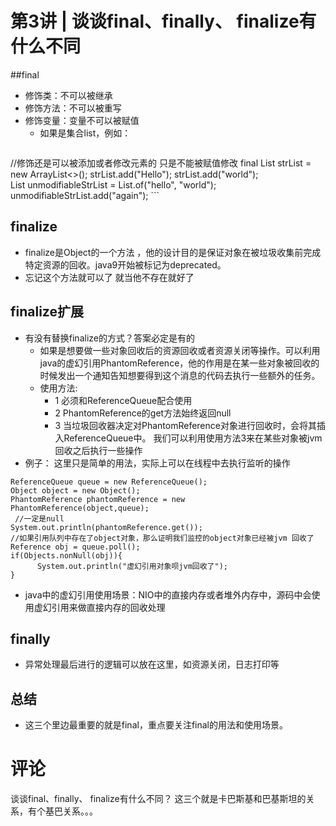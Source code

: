 # 第3讲 | 谈谈final、finally、 finalize有什么不同

##final
- 修饰类：不可以被继承
- 修饰方法：不可以被重写
- 修饰变量：变量不可以被赋值
    - 如果是集合list，例如：
    ```
 //修饰还是可以被添加或者修改元素的 只是不能被赋值修改
 final List<String> strList = new ArrayList<>();
 strList.add("Hello");
 strList.add("world");  
 List<String> unmodifiableStrList = List.of("hello", "world");
 unmodifiableStrList.add("again");
    ```
    
    
## finalize
- finalize是Object的一个方法 ，他的设计目的是保证对象在被垃圾收集前完成特定资源的回收。java9开始被标记为deprecated。
- 忘记这个方法就可以了 就当他不存在就好了

## finalize扩展
- 有没有替换finalize的方式？答案必定是有的
	- 	如果是想要做一些对象回收后的资源回收或者资源关闭等操作。可以利用java的虚幻引用PhantomReference，他的作用是在某一些对象被回收的时候发出一个通知告知想要得到这个消息的代码去执行一些额外的任务。
	- 使用方法:
		- 1 必须和ReferenceQueue配合使用
		- 2 PhantomReference的get方法始终返回null
		- 3 当垃圾回收器决定对PhantomReference对象进行回收时，会将其插入ReferenceQueue中。
		我们可以利用使用方法3来在某些对象被jvm回收之后执行一些操作
- 例子： 这里只是简单的用法，实际上可以在线程中去执行监听的操作
```
ReferenceQueue queue = new ReferenceQueue();
Object object = new Object();
PhantomReference phantomReference = new PhantomReference(object,queue);
 //一定是null
System.out.println(phantomReference.get()); 
//如果引用队列中存在了object对象，那么证明我们监控的object对象已经被jvm 回收了
Reference obj = queue.poll();
if(Objects.nonNull(obj)){
      System.out.println("虚幻引用对象呗jvm回收了");
}
```

- java中的虚幻引用使用场景：NIO中的直接内存或者堆外内存中，源码中会使用虚幻引用来做直接内存的回收处理

## finally
- 异常处理最后进行的逻辑可以放在这里，如资源关闭，日志打印等

## 总结
- 这三个里边最重要的就是final，重点要关注final的用法和使用场景。

# 评论
谈谈final、finally、 finalize有什么不同？
这三个就是卡巴斯基和巴基斯坦的关系，有个基巴关系。。。